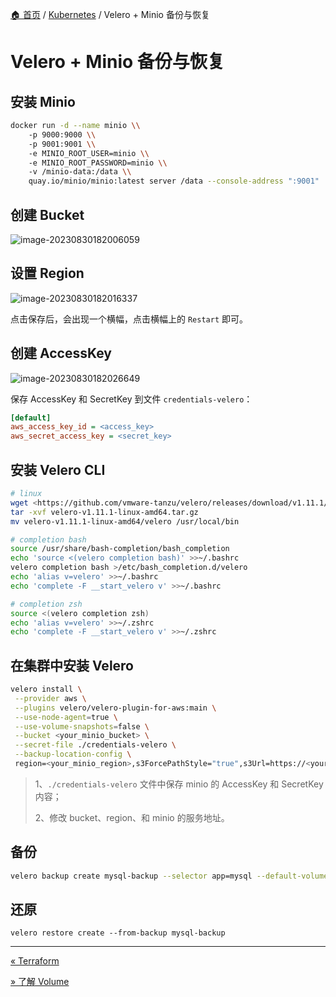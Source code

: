 [🏠 首页](../_index.md) / [Kubernetes](_index.md) / Velero + Minio 备份与恢复

# Velero + Minio 备份与恢复

## 安装 Minio

```bash
docker run -d --name minio \\
    -p 9000:9000 \\
    -p 9001:9001 \\
    -e MINIO_ROOT_USER=minio \\
    -e MINIO_ROOT_PASSWORD=minio \\
    -v /minio-data:/data \\
    quay.io/minio/minio:latest server /data --console-address ":9001"
```

## 创建 Bucket

![image-20230830182006059](https://fs.poneding.com/images/202308301820108.png)

## 设置 Region

![image-20230830182016337](https://fs.poneding.com/images/202308301820368.png)

点击保存后，会出现一个横幅，点击横幅上的 `Restart` 即可。

## 创建 AccessKey

![image-20230830182026649](https://fs.poneding.com/images/202308301820680.png)

保存 AccessKey 和 SecretKey 到文件 `credentials-velero`：

```ini
[default]
aws_access_key_id = <access_key>
aws_secret_access_key = <secret_key>
```

## 安装 Velero CLI

```bash
# linux
wget <https://github.com/vmware-tanzu/velero/releases/download/v1.11.1/velero-v1.11.1-linux-amd64.tar.gz>
tar -xvf velero-v1.11.1-linux-amd64.tar.gz
mv velero-v1.11.1-linux-amd64/velero /usr/local/bin

# completion bash
source /usr/share/bash-completion/bash_completion
echo 'source <(velero completion bash)' >>~/.bashrc
velero completion bash >/etc/bash_completion.d/velero
echo 'alias v=velero' >>~/.bashrc
echo 'complete -F __start_velero v' >>~/.bashrc

# completion zsh
source <(velero completion zsh)
echo 'alias v=velero' >>~/.zshrc
echo 'complete -F __start_velero v' >>~/.zshrc
```

## 在集群中安装 Velero

```bash
velero install \
 --provider aws \
 --plugins velero/velero-plugin-for-aws:main \
 --use-node-agent=true \
 --use-volume-snapshots=false \
 --bucket <your_minio_bucket> \
 --secret-file ./credentials-velero \
 --backup-location-config \
 region=<your_minio_region>,s3ForcePathStyle="true",s3Url=https://<your_minio_server>:9000
```

> 1、`./credentials-velero` 文件中保存 minio 的 AccessKey 和 SecretKey 内容；
>
> 2、修改 bucket、region、和 minio 的服务地址。

## 备份

```bash
velero backup create mysql-backup --selector app=mysql --default-volumes-to-fs-backup 
```

## 还原

```shell
velero restore create --from-backup mysql-backup
```

---
[« Terraform](terraform.md)

[» 了解 Volume](volume-understood.md)
